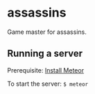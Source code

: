 # assassins
Game master for assassins.

## Running a server
Prerequisite: [Install Meteor](https://www.meteor.com/install)

To start the server:
`$ meteor`

